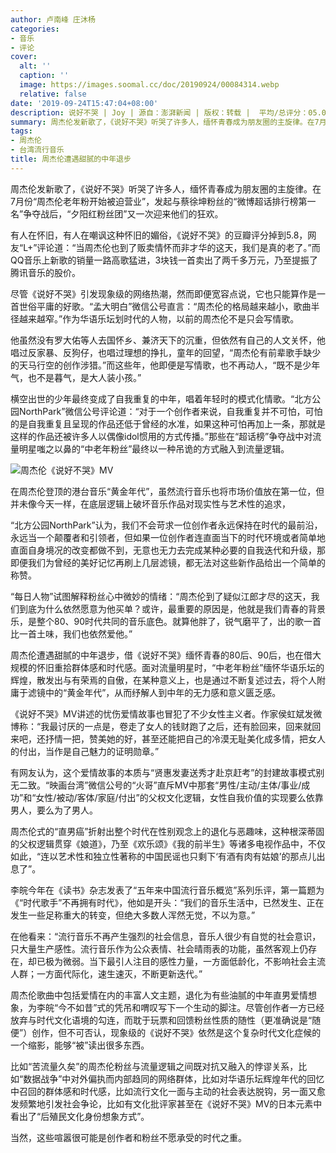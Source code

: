 ```yaml
---
author: 卢南峰 庄沐杨
categories:
- 音乐
- 评论
cover:
  alt: ''
  caption: ''
  image: https://images.soomal.cc/doc/20190924/00084314.webp
  relative: false
date: '2019-09-24T15:47:04+08:00'
description: 说好不哭 | Joy | 源自：澎湃新闻 | 版权：转载 |  平均/总评分：05.00/20
summary: 周杰伦发新歌了，《说好不哭》听哭了许多人，缅怀青春成为朋友圈的主旋律。在7月份“周杰伦老年粉开始被迫营业”，发起与蔡徐坤粉丝的“微博超话排行榜第一名”争夺战后，“夕阳红粉丝团”又一次迎来他们的狂欢……
tags:
- 周杰伦
- 台湾流行音乐
title: 周杰伦遭遇甜腻的中年退步
---
```


周杰伦发新歌了，《说好不哭》听哭了许多人，缅怀青春成为朋友圈的主旋律。在7月份“周杰伦老年粉开始被迫营业”，发起与蔡徐坤粉丝的“微博超话排行榜第一名”争夺战后，“夕阳红粉丝团”又一次迎来他们的狂欢。

有人在怀旧，有人在嘲讽这种怀旧的媚俗，《说好不哭》的豆瓣评分掉到5.8，网友“L+”评论道：“当周杰伦也到了贩卖情怀而非才华的这天，我们是真的老了。”而QQ音乐上新歌的销量一路高歌猛进，3块钱一首卖出了两千多万元，乃至提振了腾讯音乐的股价。

尽管《说好不哭》引发现象级的网络热潮，然而即便宽容点说，它也只能算作是一首世俗平庸的好歌。“孟大明白”微信公号直言：“周杰伦的格局越来越小，歌曲半径越来越窄。”作为华语乐坛划时代的人物，以前的周杰伦不是只会写情歌。

他虽然没有罗大佑等人去国怀乡、兼济天下的沉重，但依然有自己的人文关怀，他唱过反家暴、反狗仔，也唱过理想的挣扎，童年的回望，“周杰伦有前辈歌手缺少的天马行空的创作涉猎。”而这些年，他即便是写情歌，也不再动人，“既不是少年气，也不是暮气，是大人装小孩。”

横空出世的少年最终变成了自我重复的中年，唱着年轻时的模式化情歌。“北方公园NorthPark”微信公号评论道：“对于一个创作者来说，自我重复并不可怕，可怕的是自我重复且呈现的作品还低于曾经的水准，如果这种可怕再加上一条，那就是这样的作品还被许多人以偶像idol惯用的方式传播。”那些在“超话榜”争夺战中对流量明星嗤之以鼻的“中老年粉丝”最终以一种吊诡的方式融入到流量逻辑。

![周杰伦《说好不哭》MV](https://images.soomal.cc/doc/20190924/00084314.webp)





在周杰伦登顶的港台音乐“黄金年代”，虽然流行音乐也将市场价值放在第一位，但并未像今天一样，在底层逻辑上破坏音乐作品对现实性与艺术性的追求，

“北方公园NorthPark”认为，我们不会苛求一位创作者永远保持在时代的最前沿，永远当一个颠覆者和引领者，但如果一位创作者连直面当下的时代环境或者简单地直面自身境况的改变都做不到，无意也无力去完成某种必要的自我迭代和升级，那即便我们为曾经的美好记忆再刷上几层滤镜，都无法对这些新作品给出一个简单的称赞。

“每日人物”试图解释粉丝心中微妙的情绪：“周杰伦到了疑似江郎才尽的这天，我们到底为什么依然愿意为他买单？或许，最重要的原因是，他就是我们青春的背景乐，是整个80、90时代共同的音乐底色。就算他胖了，锐气磨平了，出的歌一首比一首土味，我们也依然爱他。”

周杰伦遭遇甜腻的中年退步，借《说好不哭》缅怀青春的80后、90后，也在借大规模的怀旧重拾群体感和时代感。面对流量明星时，“中老年粉丝”缅怀华语乐坛的辉煌，散发出与有荣焉的自傲，在某种意义上，也是通过不断复述过去，将个人附庸于滤镜中的“黄金年代”，从而纾解人到中年的无力感和意义匮乏感。

《说好不哭》MV讲述的忧伤爱情故事也冒犯了不少女性主义者。作家侯虹斌发微博称：“我最讨厌的一点是，卷走了女人的钱财跑了之后，还有脸回来，回来就回来吧，还抒情一把，赞美她的好，甚至还能把自己的冷漠无耻美化成多情，把女人的付出，当作是自己魅力的证明勋章。”

有网友认为，这个爱情故事的本质与“贤惠发妻送秀才赴京赶考”的封建故事模式别无二致。“映画台湾”微信公号的“火哥”直斥MV中那套“男性/主动/主体/事业/成功”和“女性/被动/客体/家庭/付出”的父权文化逻辑，女性自我价值的实现要么依靠男人，要么为了男人。

周杰伦式的“直男癌”折射出整个时代在性别观念上的退化与恶趣味，这种根深蒂固的父权逻辑贯穿《娘道》，乃至《欢乐颂》《我的前半生》等诸多电视作品中，不仅如此，“连以艺术性和独立性著称的中国民谣也只剩下‘有酒有肉有姑娘’的那点儿出息了”。

李皖今年在《读书》杂志发表了“五年来中国流行音乐概览”系列乐评，第一篇题为《“时代歌手”不再拥有时代》，他如是开头：“我们的音乐生活中，已然发生、正在发生一些足称重大的转变，但绝大多数人浑然无觉，不以为意。”

在他看来：“流行音乐不再产生强烈的社会信息，音乐人很少有自觉的社会意识，只大量生产感性。流行音乐作为公众表情、社会晴雨表的功能，虽然客观上仍存在，却已极为微弱。当下最引人注目的感性力量，一方面低龄化，不影响社会主流人群；一方面代际化，速生速灭，不断更新迭代。”

周杰伦歌曲中包括爱情在内的丰富人文主题，退化为有些油腻的中年直男爱情想象，为李皖“今不如昔”式的凭吊和喟叹写下一个生动的脚注。尽管创作者一方已经放弃与时代文化语境的勾连，而耽于玩票和回馈粉丝性质的随性（更准确说是“随便”）创作，但不可否认，现象级的《说好不哭》依然是这个复杂时代文化症候的一个缩影，能够“被”读出很多东西。

比如“苦流量久矣”的周杰伦粉丝与流量逻辑之间既对抗又融入的悖谬关系，比如“数据战争”中对外偏执而内部趋同的网络群体，比如对华语乐坛辉煌年代的回忆中召回的群体感和时代感，比如流行文化一面与主动的社会表达脱钩，另一面又愈发频繁地引发社会争论，比如有文化批评家甚至在《说好不哭》MV的日本元素中看出了“后殖民文化身份想象方式”。

当然，这些喧嚣很可能是创作者和粉丝不愿承受的时代之重。